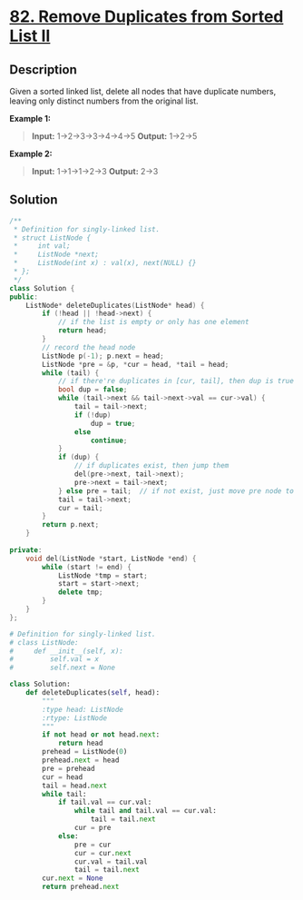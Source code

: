 # [82. Remove Duplicates from Sorted List II](https://leetcode.com/problems/remove-duplicates-from-sorted-list-ii/description/)

## Description

Given a sorted linked list, delete all nodes that have duplicate numbers, leaving only distinct numbers from the original list.

**Example 1:**

>**Input:** 1->2->3->3->4->4->5
**Output:** 1->2->5

**Example 2:**

>**Input:** 1->1->1->2->3
**Output:** 2->3

## Solution

```cpp
/**
 * Definition for singly-linked list.
 * struct ListNode {
 *     int val;
 *     ListNode *next;
 *     ListNode(int x) : val(x), next(NULL) {}
 * };
 */
class Solution {
public:
    ListNode* deleteDuplicates(ListNode* head) {
        if (!head || !head->next) {
            // if the list is empty or only has one element
            return head;
        }
        // record the head node
        ListNode p(-1); p.next = head;
        ListNode *pre = &p, *cur = head, *tail = head;
        while (tail) {
            // if there're duplicates in [cur, tail], then dup is true
            bool dup = false;
            while (tail->next && tail->next->val == cur->val) {
                tail = tail->next;
                if (!dup)
                    dup = true;
                else
                    continue;
            }
            if (dup) {
                // if duplicates exist, then jump them
                del(pre->next, tail->next);
                pre->next = tail->next;
            } else pre = tail;  // if not exist, just move pre node to tail
            tail = tail->next;
            cur = tail;
        }
        return p.next;
    }
    
private: 
    void del(ListNode *start, ListNode *end) {
        while (start != end) {
            ListNode *tmp = start;
            start = start->next;
            delete tmp;
        }
    }
};
```

```python
# Definition for singly-linked list.
# class ListNode:
#     def __init__(self, x):
#         self.val = x
#         self.next = None

class Solution:
    def deleteDuplicates(self, head):
        """
        :type head: ListNode
        :rtype: ListNode
        """
        if not head or not head.next:
            return head
        prehead = ListNode(0)
        prehead.next = head
        pre = prehead
        cur = head
        tail = head.next
        while tail:
            if tail.val == cur.val:
                while tail and tail.val == cur.val:
                    tail = tail.next
                cur = pre
            else:
                pre = cur
                cur = cur.next
                cur.val = tail.val
                tail = tail.next
        cur.next = None
        return prehead.next
```